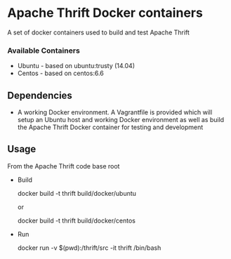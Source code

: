 # Apache Thrift Docker containers
A set of docker containers used to build and test Apache Thrift

### Available Containers

* Ubuntu - based on ubuntu:trusty (14.04)
* Centos - based on centos:6.6

## Dependencies

* A working Docker environment. A Vagrantfile is provided which will setup an Ubuntu host and working Docker environment as well as build the Apache Thrift Docker container for testing and development

## Usage
From the Apache Thrift code base root

* Build

	docker build -t thrift build/docker/ubuntu

	or

	docker build -t thrift build/docker/centos

* Run

	docker run -v $(pwd):/thrift/src -it thrift /bin/bash

